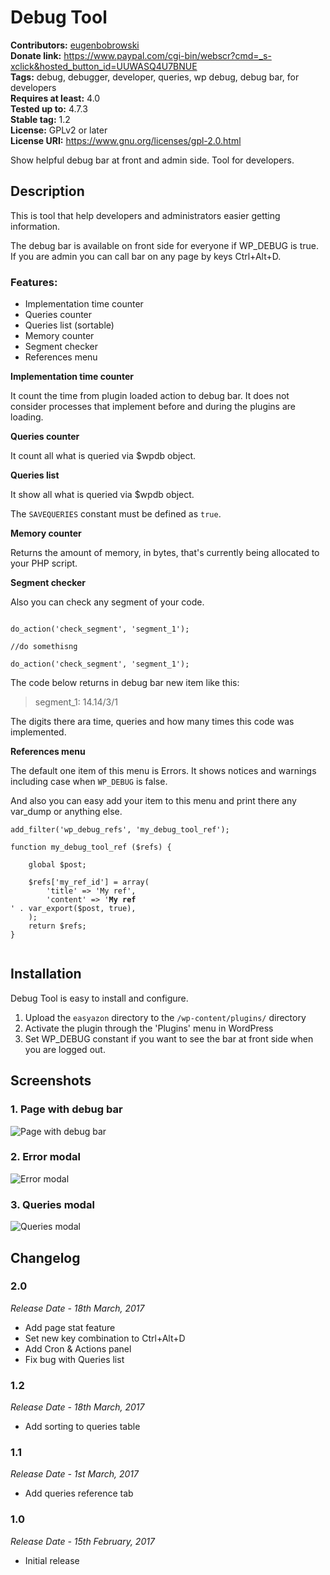 # Debug Tool #
**Contributors:** [eugenbobrowski](https://profiles.wordpress.org/eugenbobrowski)  
**Donate link:** https://www.paypal.com/cgi-bin/webscr?cmd=_s-xclick&hosted_button_id=UUWASQ4U7BNUE  
**Tags:** debug, debugger, developer, queries, wp debug, debug bar, for developers  
**Requires at least:** 4.0  
**Tested up to:** 4.7.3  
**Stable tag:** 1.2  
**License:** GPLv2 or later  
**License URI:** https://www.gnu.org/licenses/gpl-2.0.html  

Show helpful debug bar at front and admin side. Tool for developers.

## Description ##

This is tool that help developers and administrators easier getting information.

The debug bar is available on front side for everyone if WP_DEBUG is true. If you are admin you can call bar on any page by keys Ctrl+Alt+D.


### Features: ###

* Implementation time counter
* Queries counter
* Queries list (sortable)
* Memory counter
* Segment checker
* References menu

**Implementation time counter**

It count the time from plugin loaded action to debug bar.
It does not consider processes that implement before and during the plugins are loading.

**Queries counter**

It count all what is queried via $wpdb object.

**Queries list**

It show all what is queried via $wpdb object.

The `SAVEQUERIES` constant must be defined as `true`.

**Memory counter**

Returns the amount of memory, in bytes, that's currently being allocated to your PHP script.

**Segment checker**

Also you can check any segment of your code.

<pre><code>
do_action('check_segment', 'segment_1');

//do somethisng

do_action('check_segment', 'segment_1');
</code></pre>
The code below returns in debug bar new item like this:

> segment_1: 14.14/3/1

The digits there ara time, queries and how many times this code was implemented.

**References menu**

The default one item of this menu is Errors. It shows notices and warnings including case when `WP_DEBUG` is false.

And also you can easy add your item to this menu and print there any var_dump or anything else.

<pre><code>add_filter('wp_debug_refs', 'my_debug_tool_ref');

function my_debug_tool_ref ($refs) {

    global $post;

    $refs['my_ref_id'] = array(
        'title' => 'My ref',
        'content' => '<b>My ref</b><br />' . var_export($post, true),
    );
    return $refs;
}

</code></pre>


## Installation ##

Debug Tool is easy to install and configure.

1. Upload the `easyazon` directory to the `/wp-content/plugins/` directory
2. Activate the plugin through the 'Plugins' menu in WordPress
3. Set WP_DEBUG constant if you want to see the bar at front side when you are logged out.

## Screenshots ##

### 1. Page with debug bar ###
![Page with debug bar](http://ps.w.org/debug-tool/assets/screenshot-1.png)

### 2. Error modal ###
![Error modal](http://ps.w.org/debug-tool/assets/screenshot-2.png)

### 3. Queries modal ###
![Queries modal](http://ps.w.org/debug-tool/assets/screenshot-3.png)


## Changelog ##

### 2.0 ###
*Release Date - 18th March, 2017*

* Add page stat feature
* Set new key combination to Ctrl+Alt+D
* Add Cron & Actions panel
* Fix bug with Queries list

### 1.2 ###
*Release Date - 18th March, 2017*

* Add sorting to queries table

### 1.1 ###
*Release Date - 1st March, 2017*

* Add queries reference tab

### 1.0 ###
*Release Date - 15th February, 2017*

* Initial release